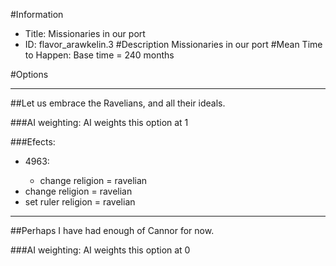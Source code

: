 #Information
 - Title: Missionaries in our port
 - ID: flavor_arawkelin.3
#Description
Missionaries in our port
#Mean Time to Happen:
Base time = 240 months

#Options

___
##Let us embrace the Ravelians, and all their ideals.

###AI weighting:
AI weights this option at 1


###Efects:<ul><li>4963:</li><ul><li>change religion = ravelian</li></ul><li>change religion = ravelian</li><li>set ruler religion = ravelian</li></ul>

___
##Perhaps I have had enough of Cannor for now.

###AI weighting:
AI weights this option at 0


